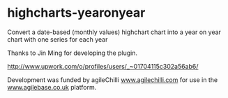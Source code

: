 # highcharts-yearonyear
Convert a date-based (monthly values) highchart chart into a year on year chart with one series for each year

Thanks to Jin Ming for developing the plugin.

http://www.upwork.com/o/profiles/users/_~01704115c302a56ab6/

Development was funded by agileChilli www.agilechilli.com for use in the www.agilebase.co.uk platform.
